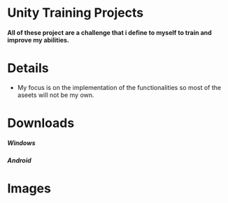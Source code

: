 # **Unity Training Projects**

#### All of these project are a challenge that i define to myself to train and improve my abilities.

# **Details**

- My focus is on the implementation of the functionalities so most of the aseets will not be my own.

# **Downloads**

##### Windows


##### Android

# **Images**

